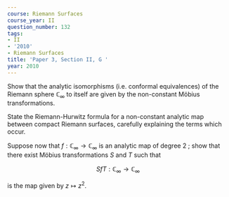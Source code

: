 ```yaml
---
course: Riemann Surfaces
course_year: II
question_number: 132
tags:
- II
- '2010'
- Riemann Surfaces
title: 'Paper 3, Section II, G '
year: 2010
---
```




Show that the analytic isomorphisms (i.e. conformal equivalences) of the Riemann sphere $\mathbb{C}_{\infty}$ to itself are given by the non-constant Möbius transformations.

State the Riemann-Hurwitz formula for a non-constant analytic map between compact Riemann surfaces, carefully explaining the terms which occur.

Suppose now that $f: \mathbb{C}_{\infty} \rightarrow \mathbb{C}_{\infty}$ is an analytic map of degree 2 ; show that there exist Möbius transformations $S$ and $T$ such that

$$S f T: \mathbb{C}_{\infty} \rightarrow \mathbb{C}_{\infty}$$

is the map given by $z \mapsto z^{2}$.